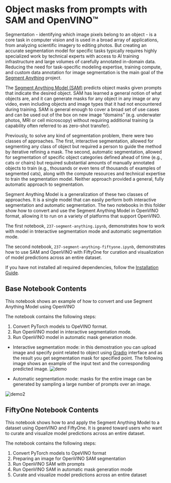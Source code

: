 # Object masks from prompts with SAM  and OpenVINO™


Segmentation - identifying which image pixels belong to an object - is a core task in computer vision and is used in a broad array of applications, from analyzing scientific imagery to editing photos. But creating an accurate segmentation model for specific tasks typically requires highly specialized work by technical experts with access to AI training infrastructure and large volumes of carefully annotated in-domain data. Reducing the need for task-specific modeling expertise, training compute, and custom data annotation for image segmentation is the main goal of the [Segment Anything](https://arxiv.org/abs/2304.02643) project.

The [Segment Anything Model (SAM)](https://github.com/facebookresearch/segment-anything) predicts object masks given prompts that indicate the desired object. SAM has learned a general notion of what objects are, and it can generate masks for any object in any image or any video, even including objects and image types that it had not encountered during training. SAM is general enough to cover a broad set of use cases and can be used out of the box on new image “domains” (e.g. underwater photos, MRI or cell microscopy) without requiring additional training (a capability often referred to as zero-shot transfer). 

Previously, to solve any kind of segmentation problem, there were two classes of approaches. The first, interactive segmentation, allowed for segmenting any class of object but required a person to guide the method by iterative refining a mask. The second, automatic segmentation, allowed for segmentation of specific object categories defined ahead of time (e.g., cats or chairs) but required substantial amounts of manually annotated objects to train (e.g., thousands or even tens of thousands of examples of segmented cats), along with the compute resources and technical expertise to train the segmentation model. Neither approach provided a general, fully automatic approach to segmentation.

Segment Anything Model is a generalization of these two classes of approaches. It is a single model that can easily perform both interactive segmentation and automatic segmentation.
The two notebooks in this folder show how to convert and use the Segment Anything Model in OpenVINO format, allowing it to run on a variety of platforms that support OpenVINO.

The first notebook, `237-segment-anything.ipynb`, demonstrates how to work with model in tnteractive segmentation mode and automatic segmentation mode.

The second notebook, `237-segment-anything-fiftyone.ipynb`, demonstrates how to use SAM and OpenVINO with FiftyOne for curation and visualization of model predictions across an entire dataset.

If you have not installed all required dependencies, follow the [Installation Guide](../../README.md).
## Base Notebook Contents

This notebook shows an example of how to convert and use Segment Anything Model using OpenVINO

The notebook contains the following steps:
1. Convert PyTorch models to OpeVINO format.
2. Run OpenVINO model in interactive segmentation mode.
3. Run OpenVINO model in automatic mask generation mode.

* Interactive segmentation mode: in this demostration you can upload image and specify point related to object using [Gradio](https://gradio.app/) interface and as the result you get segmentation mask for specified point.
The following image shows an example of the input text and the corresponding predicted image.
![demo](https://user-images.githubusercontent.com/29454499/231464914-bd2a683c-28b2-44d4-960e-dce3e3ddebc3.png)

* Automatic segmentation mode:  masks for the entire image can be generated by sampling a large number of prompts over an image.

![demo2](https://user-images.githubusercontent.com/29454499/231468849-1cd11e68-21e2-44ed-8088-b792ef50c32d.png)

## FiftyOne Notebook Contents

This notebook shows how to and apply the Segment Anything Model to a dataset using OpenVINO and FiftyOne. It is geared toward users who want to curate and visualize model predictions across an entire dataset.

The notebook contains the following steps:
1. Convert PyTorch models to OpeVINO format
2. Preparing an image for OpenVINO SAM segmentation
3. Run OpenVINO SAM with prompts
4. Run OpenVINO SAM in automatic mask generation mode
5. Curate and visualize model predictions across an entire dataset
